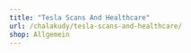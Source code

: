 ```yaml
---
title: "Tesla Scans And Healthcare"
url: /chalakudy/tesla-scans-and-healthcare/
shop: Allgemein
---
```

